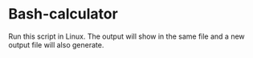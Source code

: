 # Bash-calculator

Run this script in Linux.
The output will show in the same file and a new output file will also generate.
